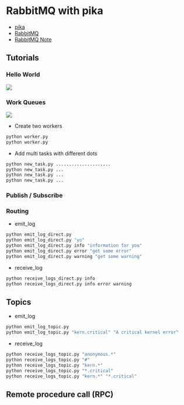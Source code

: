 # RabbitMQ with pika

- [pika](https://pika.readthedocs.io/en/0.11.0/)
- [RabbitMQ](http://www.rabbitmq.com/)
- [RabbitMQ Note](https://gist.github.com/hanksudo/09b9a854d91e072b8d2d)

## Tutorials

### Hello World

![](https://www.rabbitmq.com/img/tutorials/python-one-overall.png)

### Work Queues

![](https://www.rabbitmq.com/img/tutorials/python-two.png)

- Create two workers

```bash
python worker.py
python worker.py
```

- Add multi tasks with different dots

```bash
python new_task.py .....................
python new_task.py ...
python new_task.py ...
python new_task.py ...
```

### Publish / Subscribe

### Routing

- emit_log

```bash
python emit_log_direct.py
python emit_log_direct.py "yo"
python emit_log_direct.py info "information for you"
python emit_log_direct.py error "get some error"
python emit_log_direct.py warning "get some warning"
```

- receive_log

```bash
python receive_logs_direct.py info
python receive_logs_direct.py info error warning
```

## Topics

- emit_log

``` bash
python emit_log_topic.py
python emit_log_topic.py "kern.critical" "A critical kernel error"
```

- receive_log

``` bash
python receive_logs_topic.py "anonymous.*"
python receive_logs_topic.py "#"
python receive_logs_topic.py "kern.*"
python receive_logs_topic.py "*.critical"
python receive_logs_topic.py "kern.*" "*.critical"
```

## Remote procedure call (RPC)


